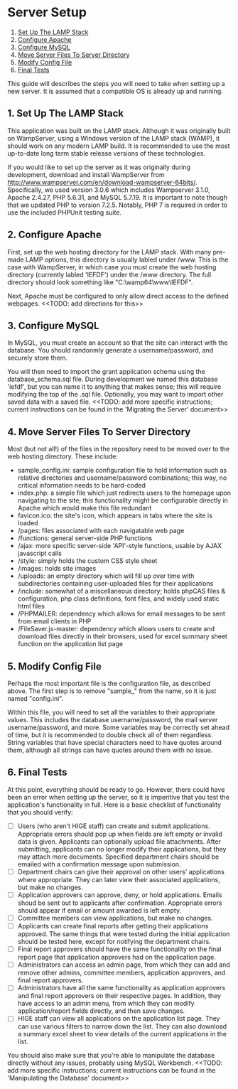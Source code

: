 # Server Setup
 1. [Set Up The LAMP Stack](#1-set-up-the-lamp-stack)
 2. [Configure Apache](#2-configure-apache)
 3. [Configure MySQL](#3-configure-mysql)
 4. [Move Server Files To Server Directory](#4-move-server-files-to-server-directory)
 5. [Modify Config File](#5-modify-config-file)
 6. [Final Tests](#6-final-tests)
 
This guide will describes the steps you will need to take when setting up a new server. It is assumed that a compatible OS is already up and running.

## 1. Set Up The LAMP Stack
This application was built on the LAMP stack. Although it was originally built on WampServer, using a Windows version of the LAMP stack (WAMP), it should work on any modern LAMP build. It is recommended to use the most up-to-date long term stable release versions of these technologies.

If you would like to set up the server as it was originally during development, download and install WampServer from http://www.wampserver.com/en/download-wampserver-64bits/. Specifically, we used version 3.0.6 which includes Wampserver 3.1.0, Apache 2.4.27, PHP 5.6.31, and MySQL 5.7.19. It is important to note though that we updated PHP to version 7.2.5. Notably, PHP 7 is required in order to use the included PHPUnit testing suite.

## 2. Configure Apache
First, set up the web hosting directory for the LAMP stack. With many pre-made LAMP options, this directory is usually labled under /www. This is the case with WampServer, in which case you must create the web hosting directory (currently labled 'IEFDF') under the /www directory. The full directory should look something like "C:\wamp64\www\IEFDF".

Next, Apache must be configured to only allow direct access to the defined webpages. <<TODO: add directions for this>>

## 3. Configure MySQL
In MySQL, you must create an account so that the site can interact with the database. You should randonmly generate a username/password, and securely store them.

You will then need to import the grant application schema using the database_schema.sql file. During development we named this database 'iefdf', but you can name it to anything that makes sense; this will require modifying the top of the .sql file. Optionally, you may want to import other saved data with a saved file. <<TODO: add more specific instructions; current instructions can be found in the 'Migrating the Server' document>>

## 4. Move Server Files To Server Directory
Most (but not all!) of the files in the repository need to be moved over to the web hosting directory. These include: 
 - sample_config.ini: sample configuration file to hold information such as relative directories and username/password combinations; this way, no critical information needs to be hard-coded
 - index.php: a simple file which just redirects users to the homepage upon navigating to the site; this functionality might be configurable directly in Apache which would make this file redundant
 - favicon.ico: the site's icon, which appears in tabs where the site is loaded
 - /pages: files associated with each navigatable web page
 - /functions: general server-side PHP functions
 - /ajax: more specific server-side 'API'-style functions, usable by AJAX javascript calls
 - /style: simply holds the custom CSS style sheet
 - /images: holds site images
 - /uploads: an empty directory which will fill up over time with subdirectories containing user-uploaded files for their applications
 - /include: somewhat of a miscellaneous directory; holds phpCAS files & configuration, php class definitions, font files, and widely used static html files
 - /PHPMAILER: dependency which allows for email messages to be sent from email clients in PHP
 - /FileSaver.js-master: dependency which allows users to create and download files directly in their browsers, used for excel summary sheet function on the application list page

## 5. Modify Config File
Perhaps the most important file is the configuration file, as described above. The first step is to remove "sample_" from the name, so it is just named "config.ini".

Within this file, you will need to set all the variables to their appropriate values. This includes the database username/password, the mail server username/password, and more. Some variables may be correctly set ahead of time, but it is recommended to double check all of them regardless. String variables that have special characters need to have quotes around them, although all strings can have quotes around them with no issue.

## 6. Final Tests
At this point, everything should be ready to go. However, there could have been an error when setting up the server, so it is imperitive that you test the application's functionality in full. Here is a basic checklist of functionality that you should verify:
  - [ ] Users (who aren't HIGE staff) can create and submit applications. Appropriate errors should pop up when fields are left empty or invalid data is given. Applicants can optionally upload file attachments. After submitting, applicants can no longer modify their applications, but they may attach more documents. Specified department chairs should be emailed with a confirmation message upon submission.
 - [ ] Department chairs can give their approval on other users' applications where appropriate. They can later view their associated applications, but make no changes.
 - [ ] Application approvers can approve, deny, or hold applications. Emails shoud be sent out to applicants after confirmation. Appropriate errors should appear if email or amount awarded is left empty.
 - [ ] Committee members can view applications, but make no changes.
 - [ ] Applicants can create final reports after getting their applications approved. The same things that were tested during the initial application should be tested here, except for notifying the department chairs.
 - [ ] Final report approvers should have the same functionality on the final report page that application approvers had on the application page.
 - [ ] Administrators can access an admin page, from which they can add and remove other admins, committee members, application approvers, and final report approvers.
 - [ ] Administrators have all the same functionality as application approvers and final report approvers on their respective pages. In addition, they have access to an admin menu, from which they can modify application/report fields directly, and then save changes.
 - [ ] HIGE staff can view all applications on the application list page. They can use various filters to narrow down the list. They can also download a summary excel sheet to view details of the current applications in the list.
 
 You should also make sure that you're able to manipulate the database directly without any issues, probably using MySQL Workbench. <<TODO: add more specific instructions; current instructions can be found in the 'Manipulating the Database' document>>
